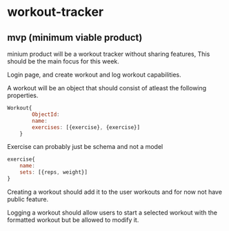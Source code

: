 # workout-tracker

## mvp (minimum viable product)

minium product will be a workout tracker without sharing features, This should be the main focus for this week.

Login page, and create workout and log workout capabilities. 

A workout will be an object that should consist of atleast the following properties.


```js
Workout{
        ObjectId:
        name: 
        exercises: [{exercise}, {exercise}]
    }
```

Exercise can probably just be schema and not a model
```js
exercise{
    name:
    sets: [{reps, weight}]
}
```

Creating a workout should add it to the user workouts and for now not have public feature. 

Logging a workout should allow users to start a selected workout with the formatted workout but be allowed to modify it.
